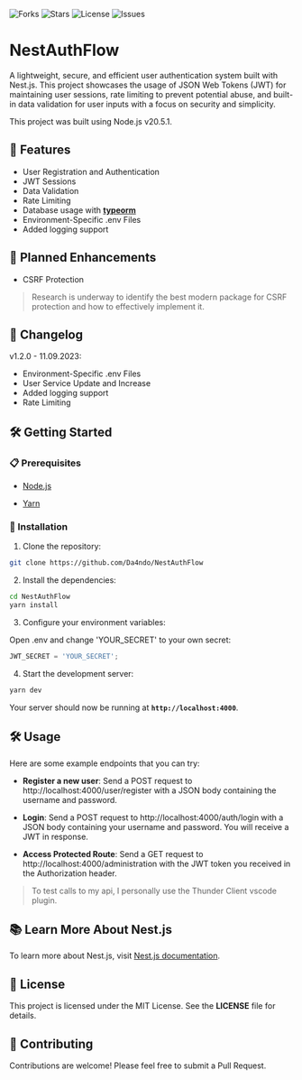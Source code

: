![Forks](https://img.shields.io/github/forks/Da4ndo/NestAuthFlow?label=Forks&color=lime&logo=githubactions&logoColor=lime)
![Stars](https://img.shields.io/github/stars/Da4ndo/NestAuthFlow?label=Stars&color=yellow&logo=reverbnation&logoColor=yellow)
![License](https://img.shields.io/github/license/Da4ndo/NestAuthFlow?label=License&color=808080&logo=gitbook&logoColor=808080)
![Issues](https://img.shields.io/github/issues/Da4ndo/NestAuthFlow?label=Issues&color=red&logo=ifixit&logoColor=red)

# NestAuthFlow

A lightweight, secure, and efficient user authentication system built with Nest.js. This project showcases the usage of JSON Web Tokens (JWT) for maintaining user sessions, rate limiting to prevent potential abuse, and built-in data validation for user inputs with a focus on security and simplicity.

This project was built using Node.js v20.5.1.

## 🚀 Features

- User Registration and Authentication
- JWT Sessions
- Data Validation
- Rate Limiting
- Database usage with [**typeorm**](https://typeorm.io/)
- Environment-Specific .env Files
- Added logging support

## 🚀 Planned Enhancements

- CSRF Protection

> Research is underway to identify the best modern package for CSRF protection and how to effectively implement it.

## 📜 Changelog

v1.2.0 - 11.09.2023:

- Environment-Specific .env Files
- User Service Update and Increase
- Added logging support
- Rate Limiting

## 🛠️ Getting Started

### 📋 Prerequisites

- [Node.js](https://nodejs.org/en)

- [Yarn](https://classic.yarnpkg.com/en/docs/install#debian-stable)

### 🔧 Installation

1. Clone the repository:

```bash
git clone https://github.com/Da4ndo/NestAuthFlow
```

2. Install the dependencies:

```bash
cd NestAuthFlow
yarn install
```

3. Configure your environment variables:

Open .env and change 'YOUR_SECRET' to your own secret:

```ts
JWT_SECRET = 'YOUR_SECRET';
```

4. Start the development server:

```bash
yarn dev
```

Your server should now be running at **`http://localhost:4000`**.

## 🛠️ Usage

Here are some example endpoints that you can try:

- **Register a new user**: Send a POST request to http://localhost:4000/user/register with a JSON body containing the username and password.

- **Login**: Send a POST request to http://localhost:4000/auth/login with a JSON body containing your username and password. You will receive a JWT in response.

- **Access Protected Route**: Send a GET request to http://localhost:4000/administration with the JWT token you received in the Authorization header.

> To test calls to my api, I personally use the Thunder Client vscode plugin.

## 📚 Learn More About Nest.js

To learn more about Nest.js, visit [Nest.js documentation](https://docs.nestjs.com/).

## 📝 License

This project is licensed under the MIT License. See the **LICENSE** file for details.

## 🤝 Contributing

Contributions are welcome! Please feel free to submit a Pull Request.
